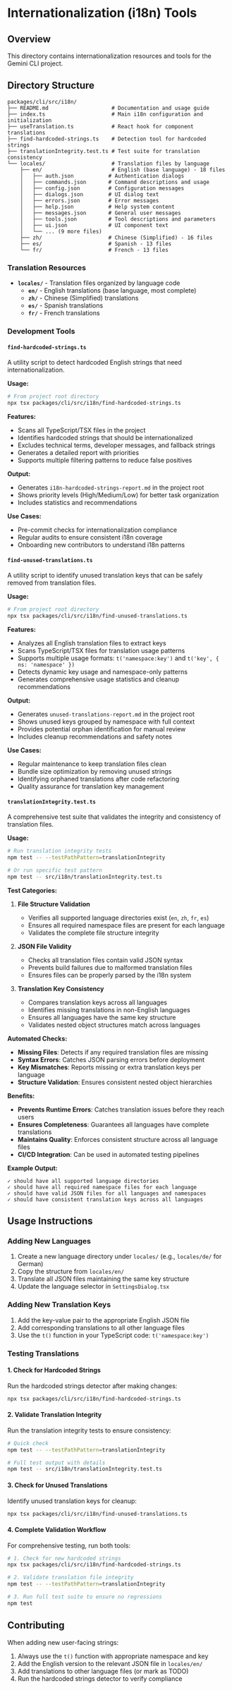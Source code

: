 # Internationalization (i18n) Tools

## Overview

This directory contains internationalization resources and tools for the Gemini CLI project.

## Directory Structure

```
packages/cli/src/i18n/
├── README.md                    # Documentation and usage guide
├── index.ts                     # Main i18n configuration and initialization
├── useTranslation.ts            # React hook for component translations
├── find-hardcoded-strings.ts    # Detection tool for hardcoded strings  
├── translationIntegrity.test.ts # Test suite for translation consistency
└── locales/                     # Translation files by language
    ├── en/                      # English (base language) - 18 files
    │   ├── auth.json           # Authentication dialogs
    │   ├── commands.json       # Command descriptions and usage
    │   ├── config.json         # Configuration messages  
    │   ├── dialogs.json        # UI dialog text
    │   ├── errors.json         # Error messages
    │   ├── help.json           # Help system content
    │   ├── messages.json       # General user messages
    │   ├── tools.json          # Tool descriptions and parameters
    │   ├── ui.json             # UI component text
    │   └── ... (9 more files)
    ├── zh/                     # Chinese (Simplified) - 16 files  
    ├── es/                     # Spanish - 13 files
    └── fr/                     # French - 13 files
```

### Translation Resources
- **`locales/`** - Translation files organized by language code
  - **`en/`** - English translations (base language, most complete)
  - **`zh/`** - Chinese (Simplified) translations  
  - **`es/`** - Spanish translations
  - **`fr/`** - French translations

### Development Tools

#### `find-hardcoded-strings.ts`
A utility script to detect hardcoded English strings that need internationalization.

**Usage:**
```bash
# From project root directory
npx tsx packages/cli/src/i18n/find-hardcoded-strings.ts
```

**Features:**
- Scans all TypeScript/TSX files in the project
- Identifies hardcoded strings that should be internationalized
- Excludes technical terms, developer messages, and fallback strings
- Generates a detailed report with priorities
- Supports multiple filtering patterns to reduce false positives

**Output:**
- Generates `i18n-hardcoded-strings-report.md` in the project root
- Shows priority levels (High/Medium/Low) for better task organization
- Includes statistics and recommendations

**Use Cases:**
- Pre-commit checks for internationalization compliance
- Regular audits to ensure consistent i18n coverage
- Onboarding new contributors to understand i18n patterns

#### `find-unused-translations.ts`
A utility script to identify unused translation keys that can be safely removed from translation files.

**Usage:**
```bash
# From project root directory
npx tsx packages/cli/src/i18n/find-unused-translations.ts
```

**Features:**
- Analyzes all English translation files to extract keys
- Scans TypeScript/TSX files for translation usage patterns
- Supports multiple usage formats: `t('namespace:key')` and `t('key', { ns: 'namespace' })`
- Detects dynamic key usage and namespace-only patterns
- Generates comprehensive usage statistics and cleanup recommendations

**Output:**
- Generates `unused-translations-report.md` in the project root
- Shows unused keys grouped by namespace with full context
- Provides potential orphan identification for manual review
- Includes cleanup recommendations and safety notes

**Use Cases:**
- Regular maintenance to keep translation files clean
- Bundle size optimization by removing unused strings
- Identifying orphaned translations after code refactoring
- Quality assurance for translation key management

#### `translationIntegrity.test.ts`
A comprehensive test suite that validates the integrity and consistency of translation files.

**Usage:**
```bash
# Run translation integrity tests
npm test -- --testPathPattern=translationIntegrity

# Or run specific test pattern
npm test -- src/i18n/translationIntegrity.test.ts
```

**Test Categories:**

1. **File Structure Validation**
   - Verifies all supported language directories exist (`en`, `zh`, `fr`, `es`)
   - Ensures all required namespace files are present for each language
   - Validates the complete file structure integrity

2. **JSON File Validity**
   - Checks all translation files contain valid JSON syntax
   - Prevents build failures due to malformed translation files
   - Ensures files can be properly parsed by the i18n system

3. **Translation Key Consistency**
   - Compares translation keys across all languages
   - Identifies missing translations in non-English languages
   - Ensures all languages have the same key structure
   - Validates nested object structures match across languages

**Automated Checks:**
- **Missing Files**: Detects if any required translation files are missing
- **Syntax Errors**: Catches JSON parsing errors before deployment
- **Key Mismatches**: Reports missing or extra translation keys per language
- **Structure Validation**: Ensures consistent nested object hierarchies

**Benefits:**
- **Prevents Runtime Errors**: Catches translation issues before they reach users
- **Ensures Completeness**: Guarantees all languages have complete translations
- **Maintains Quality**: Enforces consistent structure across all language files
- **CI/CD Integration**: Can be used in automated testing pipelines

**Example Output:**
```
✓ should have all supported language directories
✓ should have all required namespace files for each language  
✓ should have valid JSON files for all languages and namespaces
✓ should have consistent translation keys across all languages
```

## Usage Instructions

### Adding New Languages
1. Create a new language directory under `locales/` (e.g., `locales/de/` for German)
2. Copy the structure from `locales/en/` 
3. Translate all JSON files maintaining the same key structure
4. Update the language selector in `SettingsDialog.tsx`

### Adding New Translation Keys
1. Add the key-value pair to the appropriate English JSON file
2. Add corresponding translations to all other language files
3. Use the `t()` function in your TypeScript code: `t('namespace:key')`

### Testing Translations

#### 1. Check for Hardcoded Strings
Run the hardcoded strings detector after making changes:
```bash
npx tsx packages/cli/src/i18n/find-hardcoded-strings.ts
```

#### 2. Validate Translation Integrity
Run the translation integrity tests to ensure consistency:
```bash
# Quick check
npm test -- --testPathPattern=translationIntegrity

# Full test output with details
npm test -- src/i18n/translationIntegrity.test.ts
```

#### 3. Check for Unused Translations
Identify unused translation keys for cleanup:
```bash
npx tsx packages/cli/src/i18n/find-unused-translations.ts
```

#### 4. Complete Validation Workflow
For comprehensive testing, run both tools:
```bash
# 1. Check for new hardcoded strings
npx tsx packages/cli/src/i18n/find-hardcoded-strings.ts

# 2. Validate translation file integrity
npm test -- --testPathPattern=translationIntegrity

# 3. Run full test suite to ensure no regressions
npm test
```

## Contributing

When adding new user-facing strings:
1. Always use the `t()` function with appropriate namespace and key
2. Add the English version to the relevant JSON file in `locales/en/`
3. Add translations to other language files (or mark as TODO)
4. Run the hardcoded strings detector to verify compliance